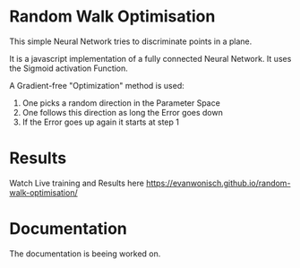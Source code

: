 # Random Walk Optimisation
 
This simple Neural Network tries to discriminate points in a plane.

It is a javascript implementation of a fully connected Neural Network.
It uses the Sigmoid activation Function.

A Gradient-free "Optimization" method is used:

1. One picks a random direction in the Parameter Space
2. One follows this direction as long the Error goes down
3. If the Error goes up again it starts at step 1

# Results
Watch Live training and Results here https://evanwonisch.github.io/random-walk-optimisation/

# Documentation
The documentation is beeing worked on.
